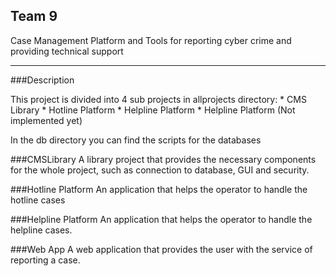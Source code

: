 Team 9
----------------------

Case Management Platform and Tools  for reporting cyber crime and providing technical support

___
###Description

This project is divided into 4 sub projects in allprojects directory:
    *   CMS Library
    *   Hotline Platform
    *   Helpline Platform
    *   Helpline Platform (Not implemented yet)

In the db directory you can find the scripts for the databases

###CMSLibrary
A library project that provides the necessary components for the whole project, such as connection to database,
GUI and security.

###Hotline Platform
An application that helps the operator to handle the hotline cases


###Helpline Platform
An application that helps the operator to handle the helpline cases.

###Web App
A web application that provides the user with the service of reporting a case.


